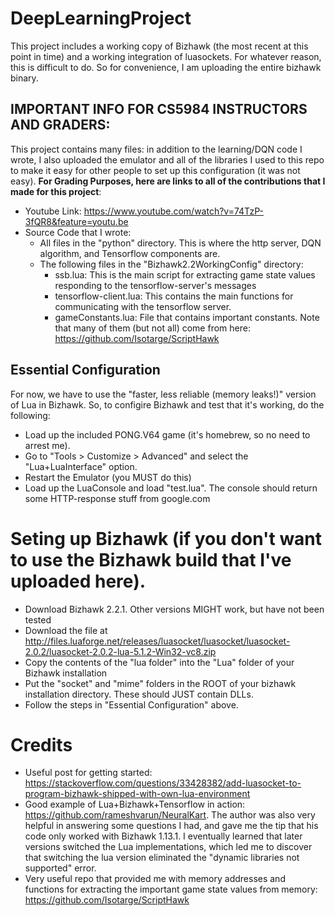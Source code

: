 # DeepLearningProject
This project includes a working copy of Bizhawk (the most recent at this point in time) and a working integration of luasockets. For whatever reason, this is difficult to do. So for convenience, I am uploading the entire bizhawk binary.

## IMPORTANT INFO FOR CS5984 INSTRUCTORS AND GRADERS:
This project contains many files: in addition to the learning/DQN code I wrote, I also uploaded the emulator and all of the libraries I used to this repo to make it easy for other people to set up this configuration (it was not easy). **For Grading Purposes, here are links to all of the contributions that I made for this project**:
- Youtube Link: https://www.youtube.com/watch?v=74TzP-3fQR8&feature=youtu.be
- Source Code that I wrote:
    - All files in the "python" directory. This is where the http server, DQN algorithm, and Tensorflow components are.
    - The following files in the "Bizhawk2.2WorkingConfig" directory:
        - ssb.lua: This is the main script for extracting game state values responding to the tensorflow-server's messages
        - tensorflow-client.lua: This contains the main functions for communicating with the tensorflow server.
        - gameConstants.lua: File that contains important constants. Note that many of them (but not all) come from here: https://github.com/Isotarge/ScriptHawk


## Essential Configuration
For now, we have to use the "faster, less reliable (memory leaks!)" version of Lua in Bizhawk. So, to configire Bizhawk and test that it's working, do the following:
- Load up the included PONG.V64 game (it's homebrew, so no need to arrest me).
- Go to "Tools > Customize > Advanced" and select the "Lua+LuaInterface" option.
- Restart the Emulator (you MUST do this)
- Load up the LuaConsole and load "test.lua". The console should return some HTTP-response stuff from google.com

# Seting up Bizhawk (if you don't want to use the Bizhawk build that I've uploaded here).
- Download Bizhawk 2.2.1. Other versions MIGHT work, but have not been tested
- Download the file at http://files.luaforge.net/releases/luasocket/luasocket/luasocket-2.0.2/luasocket-2.0.2-lua-5.1.2-Win32-vc8.zip
- Copy the contents of the "lua folder" into the "Lua" folder of your Bizhawk installation
- Put the "socket" and "mime" folders in the ROOT of your bizhawk installation directory. These should JUST contain DLLs.
- Follow the steps in "Essential Configuration" above.

# Credits
- Useful post for getting started: https://stackoverflow.com/questions/33428382/add-luasocket-to-program-bizhawk-shipped-with-own-lua-environment
- Good example of Lua+Bizhawk+Tensorflow in action: https://github.com/rameshvarun/NeuralKart. The author was also very helpful in answering some questions I had, and gave me the tip that his code only worked with Bizhawk 1.13.1. I eventually learned that later versions switched the Lua implementations, which led me to discover that switching the lua version eliminated the "dynamic libraries not supported" error.
- Very useful repo that provided me with memory addresses and functions for extracting the important game state values from memory: https://github.com/Isotarge/ScriptHawk
